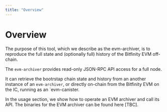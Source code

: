 ```yaml
---
title: "Overview"
---
```


# Overview

The purpose of this tool, which we describe as the evm-archiver, is to reproduce the full state and (optionally full) history of the Bitfinity EVM off-chain.

The `evm-archiver` provides read-only JSON-RPC API access for a full node.

It can  retrieve the bootrstap chain state and history from an another instance of an `evm-archiver`, or directly on-chain from the Bitfinity EVM on the IC, running as an `evm-canister.

In the usage section, we show how to operate an EVM archiver and call its API. The binaries for the EVM archiver can be found here [TBC].

